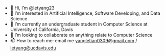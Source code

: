 - 👋 Hi, I’m @letyang23
- 👀 I’m interested in Artificial Intelligence, Software Developing, and Data Science
- 🌱 I’m currently an undergraduate student in Computer Science at University of California, Davis
- 💞️ I’m looking to collaborate on anything relate to Computer Science
- 📫 How to reach me: email me yangletian0309@gmail.com / letyang@ucdavis.edu

<!---
letyang23/letyang23 is a ✨ special ✨ repository because its `README.md` (this file) appears on your GitHub profile.
You can click the Preview link to take a look at your changes.
--->
